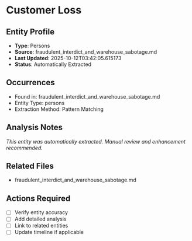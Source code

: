 # Customer Loss

## Entity Profile
- **Type**: Persons
- **Source**: fraudulent_interdict_and_warehouse_sabotage.md
- **Last Updated**: 2025-10-12T03:42:05.615173
- **Status**: Automatically Extracted

## Occurrences
- Found in: fraudulent_interdict_and_warehouse_sabotage.md
- Entity Type: persons
- Extraction Method: Pattern Matching

## Analysis Notes
*This entity was automatically extracted. Manual review and enhancement recommended.*

## Related Files
- fraudulent_interdict_and_warehouse_sabotage.md

## Actions Required
- [ ] Verify entity accuracy
- [ ] Add detailed analysis
- [ ] Link to related entities
- [ ] Update timeline if applicable
